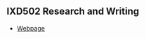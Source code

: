 <h2>IXD502 Research and Writing</h2>

+ [Webpage](http://sarahjaneowens.github.io/IXD502-researchandwriting/home.html)